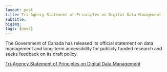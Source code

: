 ```yaml
---
layout: post
title: Tri-Agency Statement of Principles on Digital Data Management
subtitle:
bigimg: 
tags: [news]
---
```


The Government of Canada has released its official statement on data management and long-term accessibility for publicly funded research and seeks feedback on its draft policy.

[Tri-Agency Statement of Principles on Digital Data Management](http://www.science.gc.ca/eic/site/063.nsf/eng/h_83F7624E.html) 

